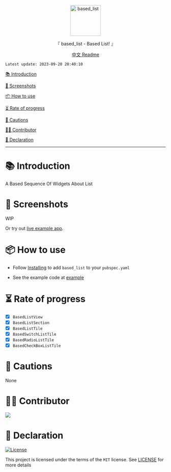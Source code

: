 <div align="center">
  <img id="based_list" width="96" alt="based_list" src="https://raw.githubusercontent.com/Cierra-Runis/based_list/main/.github/icon.svg">
  <p>『 based_list - Based List! 』</p>
  <a href="https://github.com/Cierra-Runis/based_list/blob/main/README_zh.md">中文 Readme</a>
</div>

`Latest update: 2023-09-20 20:40:10`

[📚 Introduction](#-Introduction)

[📸 Screenshots](#-Screenshots)

[📦 How to use](#-How-to-use)

[⏳ Rate of progress](#-Rate-of-progress)

[📌 Cautions](#-Cautions)

[🧑‍💻 Contributor](#-Contributor)

[🔦 Declaration](#-Declaration)

---

# 📚 Introduction

A Based Sequence Of Widgets About List

# 📸 Screenshots

WIP

Or try out [live example app](https://note-of-me.top/based_list/).

# 📦 How to use

- Follow [Installing](https://pub.dev/packages/based_list/install) to add `based_list` to your `pubspec.yaml`

- See the example code at [example](https://github.com/Cierra-Runis/based_list/blob/main/example/lib/main.dart)

# ⏳ Rate of progress

- [x] `BasedListView`
- [x] `BasedListSection`
- [x] `BasedListTile`
- [x] `BasedSwitchListTile`
- [x] `BasedRadioListTile`
- [x] `BasedCheckBoxListTile`
<!-- - [ ] `BasedListExpandTile` -->

# 📌 Cautions

None

# 🧑‍💻 Contributor

<a href="https://github.com/Cierra-Runis/based_list/graphs/contributors">
  <img src="https://contrib.rocks/image?repo=Cierra-Runis/based_list" />
</a>

# 🔦 Declaration

[![License](https://img.shields.io/github/license/Cierra-Runis/based_list)](https://github.com/Cierra-Runis/based_list/blob/main/LICENSE)

This project is licensed under the terms of the `MIT` license. See [LICENSE](https://github.com/Cierra-Runis/based_list/blob/main/LICENSE) for more details
